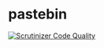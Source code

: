 # pastebin
[![Scrutinizer Code Quality](https://scrutinizer-ci.com/g/zuzak/pastebin/badges/quality-score.png?b=master)](https://scrutinizer-ci.com/g/zuzak/pastebin/?branch=master)
